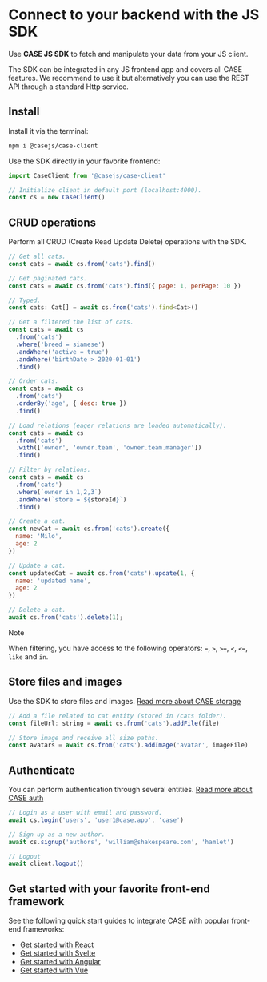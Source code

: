 # Connect to your backend with the JS SDK

Use **CASE JS SDK** to fetch and manipulate your data from your JS client.

The SDK can be integrated in any JS frontend app and covers all CASE features. We recommend to use it but alternatively you can use the REST API through a standard Http service.

## Install

Install it via the terminal:

```bash
npm i @casejs/case-client
```

Use the SDK directly in your favorite frontend:

```js
import CaseClient from '@casejs/case-client'

// Initialize client in default port (localhost:4000).
const cs = new CaseClient()
```

## CRUD operations

Perform all CRUD (Create Read Update Delete) operations with the SDK.

```js
// Get all cats.
const cats = await cs.from('cats').find()

// Get paginated cats.
const cats = await cs.from('cats').find({ page: 1, perPage: 10 })

// Typed.
const cats: Cat[] = await cs.from('cats').find<Cat>()

// Get a filtered the list of cats.
const cats = await cs
  .from('cats')
  .where('breed = siamese')
  .andWhere('active = true')
  .andWhere('birthDate > 2020-01-01')
  .find()

// Order cats.
const cats = await cs
  .from('cats')
  .orderBy('age', { desc: true })
  .find()

// Load relations (eager relations are loaded automatically).
const cats = await cs
  .from('cats')
  .with(['owner', 'owner.team', 'owner.team.manager'])
  .find()

// Filter by relations.
const cats = await cs
  .from('cats')
  .where(`owner in 1,2,3`)
  .andWhere(`store = ${storeId}`)
  .find()

// Create a cat.
const newCat = await cs.from('cats').create({
  name: 'Milo',
  age: 2
})

// Update a cat.
const updatedCat = await cs.from('cats').update(1, {
  name: 'updated name',
  age: 2
})

// Delete a cat.
await cs.from('cats').delete(1);

```

> [!NOTE]
>
> When filtering, you have access to the following operators: `=`, `>`, `>=`, `<`, `<=`, `like` and `in`.

## Store files and images

Use the SDK to store files and images. [Read more about CASE storage](storage.md)

```js
// Add a file related to cat entity (stored in /cats folder).
const fileUrl: string = await cs.from('cats').addFile(file)

// Store image and receive all size paths.
const avatars = await cs.from('cats').addImage('avatar', imageFile)
```

## Authenticate

You can perform authentication through several entities. [Read more about CASE auth](auth.md)

```js
// Login as a user with email and password.
await cs.login('users', 'user1@case.app', 'case')

// Sign up as a new author.
await cs.signup('authors', 'william@shakespeare.com', 'hamlet')

// Logout
await client.logout()
```

## Get started with your favorite front-end framework

See the following quick start guides to integrate CASE with popular front-end frameworks:

- [Get started with React](react.md)
- [Get started with Svelte](svelte.md)
- [Get started with Angular](angular.md)
- [Get started with Vue](vue.md)
